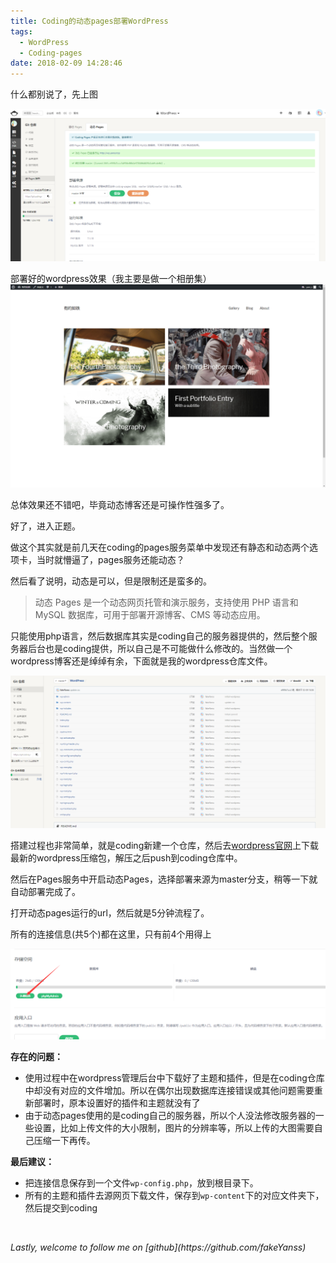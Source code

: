 ```yaml
---
title: Coding的动态pages部署WordPress
tags:
  - WordPress
  - Coding-pages
date: 2018-02-09 14:28:46
---
```

什么都别说了，先上图 

<!-- more -->
![coding-pages](https://raw.githubusercontent.com/fakeYanss/imgplace/master/2019/coding-pages.png)

部署好的wordpress效果（我主要是做一个相册集）
![wp](https://raw.githubusercontent.com/fakeYanss/imgplace/master/2019/wp.yanss.top.png)

总体效果还不错吧，毕竟动态博客还是可操作性强多了。

好了，进入正题。

做这个其实就是前几天在coding的pages服务菜单中发现还有静态和动态两个选项卡，当时就懵逼了，pages服务还能动态？

然后看了说明，动态是可以，但是限制还是蛮多的。

> 动态 Pages 是一个动态网页托管和演示服务，支持使用 PHP 语言和 MySQL 数据库，可用于部署开源博客、CMS 等动态应用。

只能使用php语言，然后数据库其实是coding自己的服务器提供的，然后整个服务器后台也是coding提供，所以自己是不可能做什么修改的。当然做一个wordpress博客还是绰绰有余，下面就是我的wordpress仓库文件。

![coding-pages1](https://raw.githubusercontent.com/fakeYanss/imgplace/master/2019/coding-pages1.png)

搭建过程也非常简单，就是coding新建一个仓库，然后去[wordpress官网](https://cn.wordpress.org/)上下载最新的wordpress压缩包，解压之后push到coding仓库中。

然后在Pages服务中开启动态Pages，选择部署来源为master分支，稍等一下就自动部署完成了。

打开动态pages运行的url，然后就是5分钟流程了。

所有的连接信息(共5个)都在这里，只有前4个用得上

![coding-pages2](https://raw.githubusercontent.com/fakeYanss/imgplace/master/2019/coding-pages2.png)

**存在的问题：**

* 使用过程中在wordpress管理后台中下载好了主题和插件，但是在coding仓库中却没有对应的文件增加。所以在偶尔出现数据库连接错误或其他问题需要重新部署时，原本设置好的插件和主题就没有了
* 由于动态pages使用的是coding自己的服务器，所以个人没法修改服务器的一些设置，比如上传文件的大小限制，图片的分辨率等，所以上传的大图需要自己压缩一下再传。

**最后建议：**

* 把连接信息保存到一个文件`wp-config.php`，放到根目录下。
* 所有的主题和插件去源网页下载文件，保存到`wp-content`下的对应文件夹下，然后提交到coding

<br>
<p id="div-border-top-red"><i>Lastly, welcome to follow me on [github](https://github.com/fakeYanss)</i></p>

